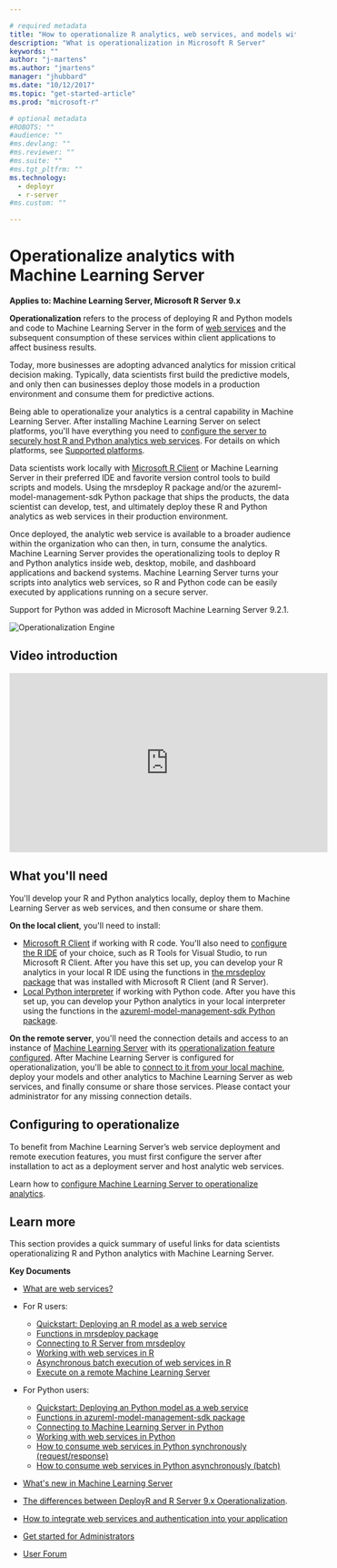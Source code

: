```yaml
---

# required metadata
title: "How to operationalize R analytics, web services, and models with Microsoft R Server - Machine Learning Server "
description: "What is operationalization in Microsoft R Server"
keywords: ""
author: "j-martens"
ms.author: "jmartens"
manager: "jhubbard"
ms.date: "10/12/2017"
ms.topic: "get-started-article"
ms.prod: "microsoft-r"

# optional metadata
#ROBOTS: ""
#audience: ""
#ms.devlang: ""
#ms.reviewer: ""
#ms.suite: ""
#ms.tgt_pltfrm: ""
ms.technology:
  - deployr
  - r-server
#ms.custom: ""

---
```


# Operationalize analytics with Machine Learning Server

**Applies to: Machine Learning Server, Microsoft R Server 9.x**  

**Operationalization** refers to the process of deploying R and Python models and code to Machine Learning Server in the form of [web services](/operationalize/concept-what-are-web-services.md) and the subsequent consumption of these services within client applications to affect business results.

Today, more businesses are adopting advanced analytics for mission critical decision making. Typically, data scientists first build the predictive models, and only then can businesses deploy those models in a production environment and consume them for predictive actions. 

Being able to operationalize your analytics is a central capability in Machine Learning Server. After installing Machine Learning Server on select platforms, you'll have everything you need to [configure the server to securely host R and Python analytics web services](/operationalize/configure-start-for-administrators.md#configure-server-for-operationalization).  For details on which platforms, see [Supported platforms](/operationalize/configure-start-for-administrators.md#supported-platforms).

Data scientists work locally with [Microsoft R Client](/r-client/what-is-microsoft-r-client.md) or Machine Learning Server in their preferred IDE and favorite version control tools to build scripts and models. Using the mrsdeploy R package and/or the azureml-model-management-sdk Python package that ships the products, the data scientist can develop, test, and ultimately deploy these R and Python analytics as web services in their production environment. 

Once deployed, the analytic web service is available to a broader audience within the organization who can then, in turn, consume the analytics. Machine Learning Server provides the operationalizing tools to deploy R and Python analytics inside web, desktop, mobile, and dashboard applications and backend systems. Machine Learning Server turns your scripts into analytics web services, so R and Python code can be easily executed by applications running on a secure server.

Support for Python was added in Microsoft Machine Learning Server 9.2.1.

![Operationalization Engine](./media/concept-operationalize-deploy-consume/data-scientist-easy-deploy.png) 

## Video introduction

<div align="center"><iframe width="560" height="315" src="https://www.youtube.com/embed/7i19-s9mxJU" frameborder="0" allowfullscreen></iframe></div>

## What you'll need

You'll develop your R and Python analytics locally, deploy them to Machine Learning Server as web services, and then consume or share them.

**On the local client**, you'll need to install:
+ [Microsoft R Client](/r-client/what-is-microsoft-r-client.md) if working with R code.  You'll also need to [configure the R IDE](https://msdn.microsoft.com/en-us/microsoft-r/r-client-get-started#step-2-configure-your-ide) of your choice, such as R Tools for Visual Studio, to run Microsoft R Client.  After you have this set up, you can develop your R analytics in your local R IDE using the functions in [the mrsdeploy package](/r-reference/mrsdeploy/mrsdeploy-package.md) that was installed with Microsoft R Client (and R Server). 
+ [Local Python interpreter](/install/python-libraries-interpreter.md) if working with Python code.  After you have this set up, you can develop your Python analytics in your local interpreter using the functions in the [azureml-model-management-sdk Python package](/python-reference/azureml-model-management-sdk/azureml-model-management-sdk.md).

**On the remote server**, you'll need the connection details and access to an instance of [Machine Learning Server](/what-is-microsoft-r-server.md) with its [operationalization feature configured](/operationalize/configure-start-for-administrators.md#configure-server-for-operationalization). After Machine Learning Server is configured for operationalization, you'll be able to [connect to it from your local machine](/operationalize/how-to-connect-log-in-with-mrsdeploy.md), deploy your models and other analytics to Machine Learning Server as web services, and finally consume or share those services. Please contact your administrator for any missing connection details.

## Configuring to operationalize

To benefit from Machine Learning Server’s web service deployment and remote execution features, you must first configure the server after installation to act as a deployment server and host analytic web services. 

Learn how to [configure Machine Learning Server to operationalize analytics](/operationalize/configure-start-for-administrators.md#configure-server-for-operationalization).

## Learn more

This section provides a quick summary of useful links for data scientists operationalizing R and Python analytics with Machine Learning Server.

**Key Documents**
+ [What are web services?](/operationalize/concept-what-are-web-services.md)

+ For R users:
    + [Quickstart: Deploying an R model as a web service](/operationalize/quickstart-publish-r-web-service.md)
    + [Functions in mrsdeploy package](/r-reference/mrsdeploy/mrsdeploy-package.md)
    + [Connecting to R Server from mrsdeploy](/operationalize/how-to-connect-log-in-with-mrsdeploy.md)
    + [Working with web services in R](/operationalize/how-to-deploy-web-service-publish-manage-in-r.md)
    + [Asynchronous batch execution of web services in R](/operationalize/how-to-consume-web-service-asynchronously-batch.md)
    + [Execute on a remote Machine Learning Server](/r/how-to-execute-code-remotely.md)

+ For Python users:
    + [Quickstart: Deploying an Python model as a web service](/operationalize/python/quickstart-deploy-python-web-service.md)
    + [Functions in azureml-model-management-sdk package](/python-reference/azureml-model-management-sdk/azureml-model-management-sdk.md)    
    + [Connecting to Machine Learning Server in Python](/operationalize/python/how-to-authenticate-in-python.md)    
    + [Working with web services in Python](/operationalize/python/how-to-deploy-manage-web-services.md)    
    + [How to consume web services in Python synchronously (request/response)](/operationalize/python/how-to-consume-web-services.md)    
    + [How to consume web services in Python asynchronously (batch)](/operationalize/python/how-to-consume-web-services-async.md)    
 
+ [What's new in Machine Learning Server](whats-new-in-r-server.md)

+ [The differences between DeployR and R Server 9.x Operationalization](https://blogs.msdn.microsoft.com/rserver/2017/05/11/1885/).

+ [How to integrate web services and authentication into your application](/operationalize/how-to-build-api-clients-from-swagger-for-app-integration.md)

+ [Get started for Administrators](/operationalize/configure-start-for-administrators.md)

+ [User Forum](https://social.msdn.microsoft.com/Forums/en-US/home?forum=microsoftr)